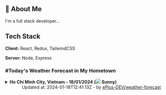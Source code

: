 ## 🚀 About Me
I'm a full stack developer...


## Tech Stack

**Client:** React, Redux, TailwindCSS

**Server:** Node, Express

### #Today's Weather Forecast in My Hometown



<details>
    <summary><b>Ho Chi Minh City, Vietnam - 18/01/2024 (<img src="https://cdn.weatherapi.com/weather/64x64/day/113.png" /> Sunny)</b>
    </summary>

    
<table>
    <tr>
        <th>Hour</th>
        <td>00:00</td><td>01:00</td><td>02:00</td><td>03:00</td><td>04:00</td><td>05:00</td><td>06:00</td><td>07:00</td><td>08:00</td><td>09:00</td><td>10:00</td><td>11:00</td><td>12:00</td><td>13:00</td><td>14:00</td><td>15:00</td><td>16:00</td><td>17:00</td><td>18:00</td><td>19:00</td><td>20:00</td><td>21:00</td><td>22:00</td><td>23:00</td>
    </tr>
    <tr>
        <th>Weather</th>
        <td><img src="https://cdn.weatherapi.com/weather/64x64/night/113.png"></img></td><td><img src="https://cdn.weatherapi.com/weather/64x64/night/116.png"></img></td><td><img src="https://cdn.weatherapi.com/weather/64x64/night/116.png"></img></td><td><img src="https://cdn.weatherapi.com/weather/64x64/night/116.png"></img></td><td><img src="https://cdn.weatherapi.com/weather/64x64/night/116.png"></img></td><td><img src="https://cdn.weatherapi.com/weather/64x64/night/113.png"></img></td><td><img src="https://cdn.weatherapi.com/weather/64x64/night/113.png"></img></td><td><img src="https://cdn.weatherapi.com/weather/64x64/day/113.png"></img></td><td><img src="https://cdn.weatherapi.com/weather/64x64/day/113.png"></img></td><td><img src="https://cdn.weatherapi.com/weather/64x64/day/113.png"></img></td><td><img src="https://cdn.weatherapi.com/weather/64x64/day/113.png"></img></td><td><img src="https://cdn.weatherapi.com/weather/64x64/day/113.png"></img></td><td><img src="https://cdn.weatherapi.com/weather/64x64/day/113.png"></img></td><td><img src="https://cdn.weatherapi.com/weather/64x64/day/113.png"></img></td><td><img src="https://cdn.weatherapi.com/weather/64x64/day/113.png"></img></td><td><img src="https://cdn.weatherapi.com/weather/64x64/day/113.png"></img></td><td><img src="https://cdn.weatherapi.com/weather/64x64/day/113.png"></img></td><td><img src="https://cdn.weatherapi.com/weather/64x64/day/113.png"></img></td><td><img src="https://cdn.weatherapi.com/weather/64x64/night/113.png"></img></td><td><img src="https://cdn.weatherapi.com/weather/64x64/night/116.png"></img></td><td><img src="https://cdn.weatherapi.com/weather/64x64/night/113.png"></img></td><td><img src="https://cdn.weatherapi.com/weather/64x64/night/113.png"></img></td><td><img src="https://cdn.weatherapi.com/weather/64x64/night/113.png"></img></td><td><img src="https://cdn.weatherapi.com/weather/64x64/night/113.png"></img></td>
    </tr>
    <tr>
        <th>Condition</th>
        <td width="200px">Clear</td><td width="200px">Partly cloudy</td><td width="200px">Partly cloudy</td><td width="200px">Partly cloudy</td><td width="200px">Partly cloudy</td><td width="200px">Clear</td><td width="200px">Clear</td><td width="200px">Sunny</td><td width="200px">Sunny</td><td width="200px">Sunny</td><td width="200px">Sunny</td><td width="200px">Sunny</td><td width="200px">Sunny</td><td width="200px">Sunny</td><td width="200px">Sunny</td><td width="200px">Sunny</td><td width="200px">Sunny</td><td width="200px">Sunny</td><td width="200px">Clear</td><td width="200px">Partly cloudy</td><td width="200px">Clear</td><td width="200px">Clear</td><td width="200px">Clear</td><td width="200px">Clear</td>
    </tr>
    <tr>
        <th>Temperature</th>
        <td>25.9 °C</td><td>25.5 °C</td><td>25.2 °C</td><td>25.1 °C</td><td>25.1 °C</td><td>24.9 °C</td><td>25.2 °C</td><td>25.6 °C</td><td>26.1 °C</td><td>26.7 °C</td><td>28.7 °C</td><td>30 °C</td><td>30.3 °C</td><td>30.7 °C</td><td>32.5 °C</td><td>32.9 °C</td><td>33.2 °C</td><td>31.9 °C</td><td>28.4 °C</td><td>29 °C</td><td>26.6 °C</td><td>26.1 °C</td><td>26 °C</td><td>26 °C</td>
    </tr>
    <tr>
        <th>Wind</th>
        <td>6.5 kph</td><td>4.7 kph</td><td>0.7 kph</td><td>2.5 kph</td><td>3.2 kph</td><td>4.3 kph</td><td>6.1 kph</td><td>5.8 kph</td><td>3.6 kph</td><td>3.2 kph</td><td>2.2 kph</td><td>1.8 kph</td><td>2.5 kph</td><td>4.7 kph</td><td>4 kph</td><td>3.2 kph</td><td>2.9 kph</td><td>13.7 kph</td><td>19.8 kph</td><td>13 kph</td><td>19.8 kph</td><td>19.1 kph</td><td>16.6 kph</td><td>15.1 kph</td>
    </tr>
</table>

</details>

<div align="right">
    Updated at: 2024-01-18T12:41:13Z - by <a target="_blank"
        href="https://github.com/ePlus-DEV/weather-forecast">ePlus-DEV/weather-forecast</a>
</div>
